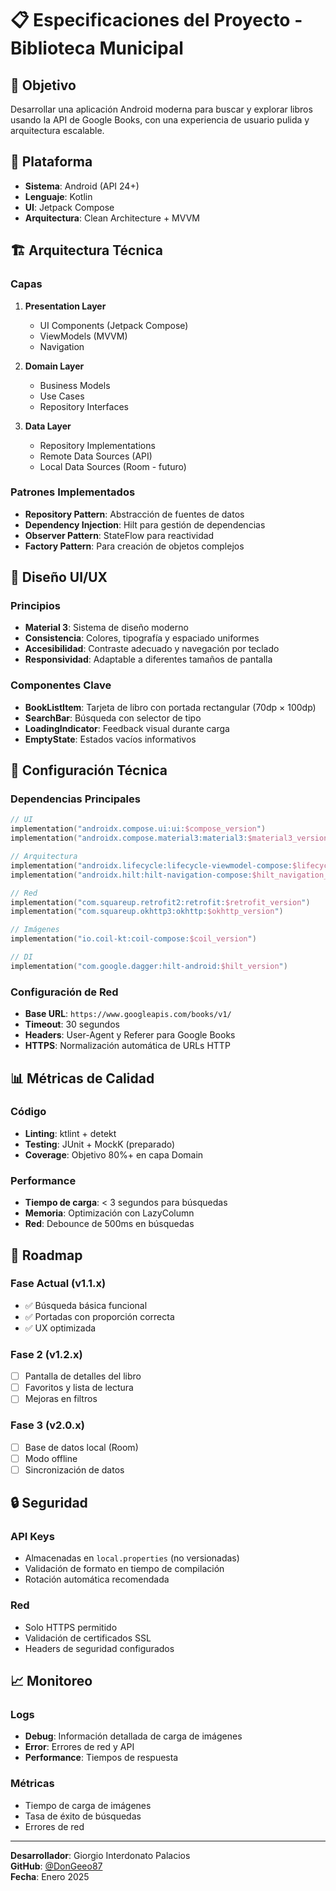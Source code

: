 # 📋 Especificaciones del Proyecto - Biblioteca Municipal

## 🎯 Objetivo
Desarrollar una aplicación Android moderna para buscar y explorar libros usando la API de Google Books, con una experiencia de usuario pulida y arquitectura escalable.

## 📱 Plataforma
- **Sistema**: Android (API 24+)
- **Lenguaje**: Kotlin
- **UI**: Jetpack Compose
- **Arquitectura**: Clean Architecture + MVVM

## 🏗️ Arquitectura Técnica

### Capas
1. **Presentation Layer**
   - UI Components (Jetpack Compose)
   - ViewModels (MVVM)
   - Navigation

2. **Domain Layer**
   - Business Models
   - Use Cases
   - Repository Interfaces

3. **Data Layer**
   - Repository Implementations
   - Remote Data Sources (API)
   - Local Data Sources (Room - futuro)

### Patrones Implementados
- **Repository Pattern**: Abstracción de fuentes de datos
- **Dependency Injection**: Hilt para gestión de dependencias
- **Observer Pattern**: StateFlow para reactividad
- **Factory Pattern**: Para creación de objetos complejos

## 🎨 Diseño UI/UX

### Principios
- **Material 3**: Sistema de diseño moderno
- **Consistencia**: Colores, tipografía y espaciado uniformes
- **Accesibilidad**: Contraste adecuado y navegación por teclado
- **Responsividad**: Adaptable a diferentes tamaños de pantalla

### Componentes Clave
- **BookListItem**: Tarjeta de libro con portada rectangular (70dp × 100dp)
- **SearchBar**: Búsqueda con selector de tipo
- **LoadingIndicator**: Feedback visual durante carga
- **EmptyState**: Estados vacíos informativos

## 🔧 Configuración Técnica

### Dependencias Principales
```kotlin
// UI
implementation("androidx.compose.ui:ui:$compose_version")
implementation("androidx.compose.material3:material3:$material3_version")

// Arquitectura
implementation("androidx.lifecycle:lifecycle-viewmodel-compose:$lifecycle_version")
implementation("androidx.hilt:hilt-navigation-compose:$hilt_navigation_version")

// Red
implementation("com.squareup.retrofit2:retrofit:$retrofit_version")
implementation("com.squareup.okhttp3:okhttp:$okhttp_version")

// Imágenes
implementation("io.coil-kt:coil-compose:$coil_version")

// DI
implementation("com.google.dagger:hilt-android:$hilt_version")
```

### Configuración de Red
- **Base URL**: `https://www.googleapis.com/books/v1/`
- **Timeout**: 30 segundos
- **Headers**: User-Agent y Referer para Google Books
- **HTTPS**: Normalización automática de URLs HTTP

## 📊 Métricas de Calidad

### Código
- **Linting**: ktlint + detekt
- **Testing**: JUnit + MockK (preparado)
- **Coverage**: Objetivo 80%+ en capa Domain

### Performance
- **Tiempo de carga**: < 3 segundos para búsquedas
- **Memoria**: Optimización con LazyColumn
- **Red**: Debounce de 500ms en búsquedas

## 🚀 Roadmap

### Fase Actual (v1.1.x)
- ✅ Búsqueda básica funcional
- ✅ Portadas con proporción correcta
- ✅ UX optimizada

### Fase 2 (v1.2.x)
- [ ] Pantalla de detalles del libro
- [ ] Favoritos y lista de lectura
- [ ] Mejoras en filtros

### Fase 3 (v2.0.x)
- [ ] Base de datos local (Room)
- [ ] Modo offline
- [ ] Sincronización de datos

## 🔒 Seguridad

### API Keys
- Almacenadas en `local.properties` (no versionadas)
- Validación de formato en tiempo de compilación
- Rotación automática recomendada

### Red
- Solo HTTPS permitido
- Validación de certificados SSL
- Headers de seguridad configurados

## 📈 Monitoreo

### Logs
- **Debug**: Información detallada de carga de imágenes
- **Error**: Errores de red y API
- **Performance**: Tiempos de respuesta

### Métricas
- Tiempo de carga de imágenes
- Tasa de éxito de búsquedas
- Errores de red

---

**Desarrollador**: Giorgio Interdonato Palacios  
**GitHub**: [@DonGeeo87](https://github.com/DonGeeo87)  
**Fecha**: Enero 2025
